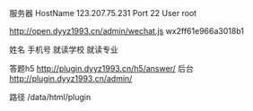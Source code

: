 服务器
    HostName 123.207.75.231
    Port 22
    User root


http://open.dyyz1993.cn/admin/wechat.js
wx2ff61e966a3018b1

姓名
手机号
就读学校
就读专业


答题h5
http://plugin.dyyz1993.cn/h5/answer/
后台
http://plugin.dyyz1993.cn/admin/

路径
/data/html/plugin